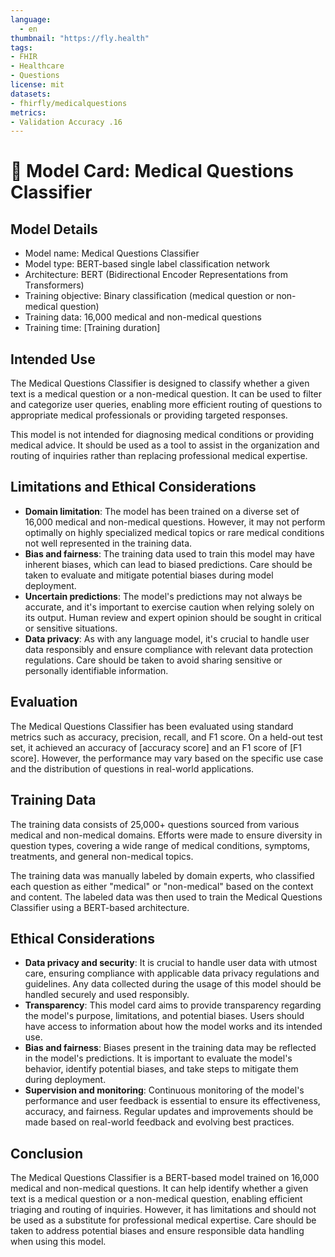 ```yaml
---
language: 
  - en
thumbnail: "https://fly.health"
tags:
- FHIR 
- Healthcare
- Questions
license: mit
datasets:
- fhirfly/medicalquestions
metrics:
- Validation Accuracy .16
---
```

# 🤗 Model Card: Medical Questions Classifier

## Model Details

- Model name: Medical Questions Classifier
- Model type: BERT-based single label classification network
- Architecture: BERT (Bidirectional Encoder Representations from Transformers)
- Training objective: Binary classification (medical question or non-medical question)
- Training data: 16,000 medical and non-medical questions
- Training time: [Training duration]

## Intended Use

The Medical Questions Classifier is designed to classify whether a given text is a medical question or a non-medical question. It can be used to filter and categorize user queries, enabling more efficient routing of questions to appropriate medical professionals or providing targeted responses.

This model is not intended for diagnosing medical conditions or providing medical advice. It should be used as a tool to assist in the organization and routing of inquiries rather than replacing professional medical expertise.

## Limitations and Ethical Considerations

- **Domain limitation**: The model has been trained on a diverse set of 16,000 medical and non-medical questions. However, it may not perform optimally on highly specialized medical topics or rare medical conditions not well represented in the training data.
- **Bias and fairness**: The training data used to train this model may have inherent biases, which can lead to biased predictions. Care should be taken to evaluate and mitigate potential biases during model deployment.
- **Uncertain predictions**: The model's predictions may not always be accurate, and it's important to exercise caution when relying solely on its output. Human review and expert opinion should be sought in critical or sensitive situations.
- **Data privacy**: As with any language model, it's crucial to handle user data responsibly and ensure compliance with relevant data protection regulations. Care should be taken to avoid sharing sensitive or personally identifiable information.

## Evaluation

The Medical Questions Classifier has been evaluated using standard metrics such as accuracy, precision, recall, and F1 score. On a held-out test set, it achieved an accuracy of [accuracy score] and an F1 score of [F1 score]. However, the performance may vary based on the specific use case and the distribution of questions in real-world applications.

## Training Data

The training data consists of 25,000+ questions sourced from various medical and non-medical domains. Efforts were made to ensure diversity in question types, covering a wide range of medical conditions, symptoms, treatments, and general non-medical topics.

The training data was manually labeled by domain experts, who classified each question as either "medical" or "non-medical" based on the context and content. The labeled data was then used to train the Medical Questions Classifier using a BERT-based architecture.

## Ethical Considerations

- **Data privacy and security**: It is crucial to handle user data with utmost care, ensuring compliance with applicable data privacy regulations and guidelines. Any data collected during the usage of this model should be handled securely and used responsibly.
- **Transparency**: This model card aims to provide transparency regarding the model's purpose, limitations, and potential biases. Users should have access to information about how the model works and its intended use.
- **Bias and fairness**: Biases present in the training data may be reflected in the model's predictions. It is important to evaluate the model's behavior, identify potential biases, and take steps to mitigate them during deployment.
- **Supervision and monitoring**: Continuous monitoring of the model's performance and user feedback is essential to ensure its effectiveness, accuracy, and fairness. Regular updates and improvements should be made based on real-world feedback and evolving best practices.

## Conclusion

The Medical Questions Classifier is a BERT-based model trained on 16,000 medical and non-medical questions. It can help identify whether a given text is a medical question or a non-medical question, enabling efficient triaging and routing of inquiries. However, it has limitations and should not be used as a substitute for professional medical expertise. Care should be taken to address potential biases and ensure responsible data handling when using this model.
